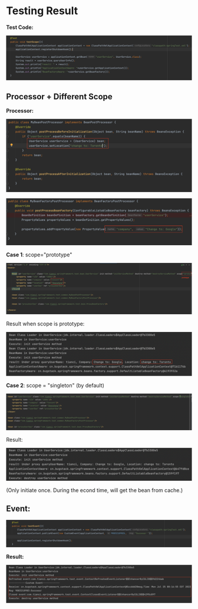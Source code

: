 # Testing Result

**Test Code:**

![test_scope_code](./img/test_scope_code.png)

## Processor + Different Scope

**Processor:**

![beanPostProcessor_code](./img/beanPostProcessor_code.png)

![beanFactoryPostProcessor_code](./img/beanFactoryPostProcessor_code.png)



**Case 1**: scope="prototype"

![scope_xml](./img/prototype_xml.png)

Result when scope is prototype:

![prototype_result](./img/prototype_result.png)



**Case 2**: scope = "singleton" (by default)

![singleton_xml](./img/singleton_xml.png)

Result:

![singleton_result](./img/singleton_result.png)

(Only initiate once. During the econd time, will get the bean from cache.)



## Event:

![test_event_code](./img/test_event_code.png)

**Result:**

![event_result](./img/event_result.png)





